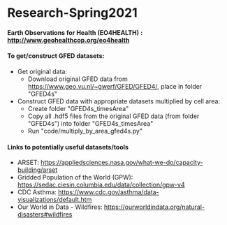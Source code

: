 # Research-Spring2021

  
#### Earth Observations for Health (EO4HEALTH) : http://www.geohealthcop.org/eo4health

#### To get/construct GFED datasets:
- Get original data:
  - Download original GFED data from https://www.geo.vu.nl/~gwerf/GFED/GFED4/, place in folder "GFED4s"
- Construct GFED data with appropriate datasets multiplied by cell area:
  - Create folder "GFED4s_timesArea"
  - Copy all .hdf5 files from the original GFED data (from folder "GFED4s") into folder "GFED4s_timesArea"
  - Run "code/multiply_by_area_gfed4s.py"

  
#### Links to potentially useful datasets/tools
- ARSET: https://appliedsciences.nasa.gov/what-we-do/capacity-building/arset
- Gridded Population of the World (GPW): https://sedac.ciesin.columbia.edu/data/collection/gpw-v4
- CDC Asthma: https://www.cdc.gov/asthma/data-visualizations/default.htm
- Our World in Data - Wildfires: https://ourworldindata.org/natural-disasters#wildfires

  
 

